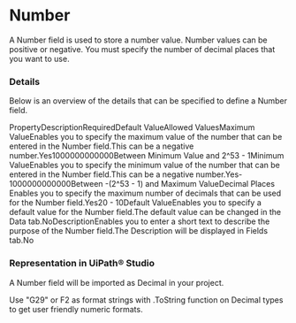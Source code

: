 ﻿# Number

A Number field is used to store a number value. Number values can be positive or negative. You must specify the number of decimal places that you want to use.

### Details

Below is an overview of the details that can be specified to define a Number field.

PropertyDescriptionRequiredDefault ValueAllowed ValuesMaximum ValueEnables you to specify the maximum value of the number that can be entered in the Number field.This can be a negative number.Yes1000000000000Between Minimum Value and 2^53 - 1Minimum ValueEnables you to specify the minimum value of the number that can be entered in the Number field.This can be a negative number.Yes-1000000000000Between -(2^53 - 1) and Maximum ValueDecimal Places Enables you to specify the maximum number of decimals that can be used for the Number field.Yes20 - 10Default ValueEnables you to specify a default value for the Number field.The default value can be changed in the Data tab.NoDescriptionEnables you to enter a short text to describe the purpose of the Number field.The Description will be displayed in Fields tab.No


### Representation in UiPath® Studio

A Number field will be imported as Decimal in your project.

Use "G29" or F2 as format
                strings with .ToString function on Decimal types to get
            user friendly numeric formats.

